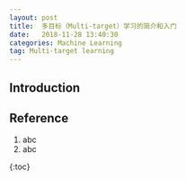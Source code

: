```yaml
---
layout: post
title:  多目标（Multi-target）学习的简介和入门
date:   2018-11-28 13:40:30 
categories: Machine Learning
tag: Multi-target learning
---
```


## Introduction

## Reference
1. abc
2. abc


{:toc}